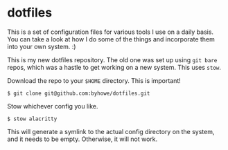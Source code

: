 # dotfiles

This is a set of configuration files for various tools I use on a daily basis.
You can take a look at how I do some of the things and incorporate them into
your own system. :)

This is my new dotfiles repository. The old one was set up using `git bare`
repos, which was a hastle to get working on a new system. This uses `stow`.

Download the repo to your `$HOME` directory. This is important!
```
$ git clone git@github.com:byhowe/dotfiles.git
```

Stow whichever config you like.
```
$ stow alacritty
```

This will generate a symlink to the actual config directory on the system, and
it needs to be empty. Otherwise, it will not work.
